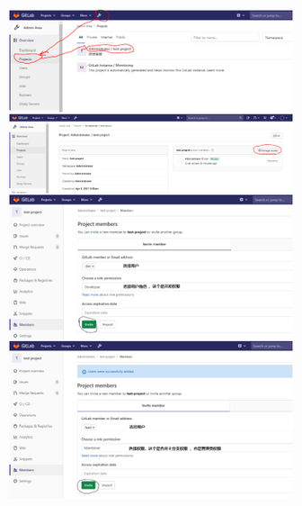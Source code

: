 #### 
<img src="../images/configure-permissions01.png"/>
<img src="../images/configure-permissions02.png"/>
<img src="../images/configure-permissions03.png"/>
<img src="../images/configure-permissions04.png"/>